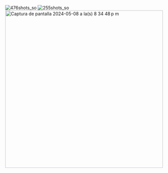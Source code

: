 ![476shots_so](https://github.com/AlanSan1195/matera-prototipe/assets/130740412/5415a0f9-748a-412b-80d5-1da5aefb1e02)
![255shots_so](https://github.com/AlanSan1195/matera-prototipe/assets/130740412/86f27b04-05a3-4096-81ce-66290102f784)
<img width="501" alt="Captura de pantalla 2024-05-08 a la(s) 8 34 48 p m" src="https://github.com/AlanSan1195/matera-prototipe/assets/130740412/df80b8a1-ce14-454e-8cc7-8095f99ed6da">
